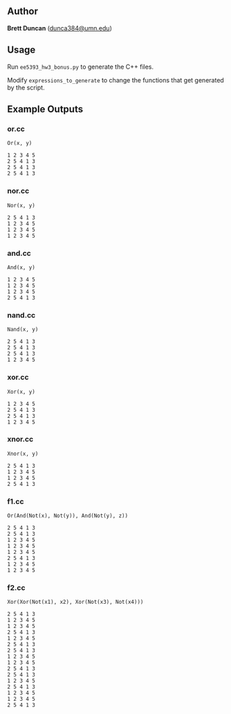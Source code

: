 ## Author
**Brett Duncan** (dunca384@umn.edu)


## Usage

Run `ee5393_hw3_bonus.py` to generate the C++ files.

Modify `expressions_to_generate` to change the functions that get generated by the script.

## Example Outputs
### or.cc
`Or(x, y)`
```
1 2 3 4 5
2 5 4 1 3
2 5 4 1 3
2 5 4 1 3
```

### nor.cc
`Nor(x, y)`
```
2 5 4 1 3
1 2 3 4 5
1 2 3 4 5
1 2 3 4 5
```

### and.cc
`And(x, y)`
```
1 2 3 4 5
1 2 3 4 5
1 2 3 4 5
2 5 4 1 3
```

### nand.cc
`Nand(x, y)`
```
2 5 4 1 3
2 5 4 1 3
2 5 4 1 3
1 2 3 4 5
```

### xor.cc
`Xor(x, y)`
```
1 2 3 4 5
2 5 4 1 3
2 5 4 1 3
1 2 3 4 5
```

### xnor.cc
`Xnor(x, y)`
```
2 5 4 1 3
1 2 3 4 5
1 2 3 4 5
2 5 4 1 3
```

### f1.cc
`Or(And(Not(x), Not(y)), And(Not(y), z))`
```
2 5 4 1 3
2 5 4 1 3
1 2 3 4 5
1 2 3 4 5
1 2 3 4 5
2 5 4 1 3
1 2 3 4 5
1 2 3 4 5
```

### f2.cc
`Xor(Xor(Not(x1), x2), Xor(Not(x3), Not(x4)))`
```
2 5 4 1 3
1 2 3 4 5
1 2 3 4 5
2 5 4 1 3
1 2 3 4 5
2 5 4 1 3
2 5 4 1 3
1 2 3 4 5
1 2 3 4 5
2 5 4 1 3
2 5 4 1 3
1 2 3 4 5
2 5 4 1 3
1 2 3 4 5
1 2 3 4 5
2 5 4 1 3
```
